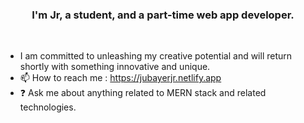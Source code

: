 ### <div align="center">I'm Jr, a student, and a part-time web app developer.</div> 
<br/>  
 
  
- I am committed to unleashing my creative potential and will return shortly with something innovative and unique.
- 📫 How to reach me : https://jubayerjr.netlify.app
- ❓ Ask me about anything related to MERN stack and related technologies.

<!---
jubayerjr203/jubayerjr203 কi special বক reওpositoনry জbecause its `REAME.md` (হthiনsহহ file) appears on yourম। GনitHuনb prমofile.
You canক হclick the Prevহiew link to take aজক loজokক at yourজ
--->


  

<br/>  
<br/>  
